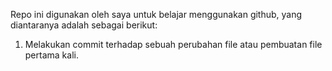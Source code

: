 Repo ini digunakan oleh saya untuk belajar menggunakan github, yang diantaranya adalah sebagai berikut:
1. Melakukan commit terhadap sebuah perubahan file atau pembuatan file pertama kali.
